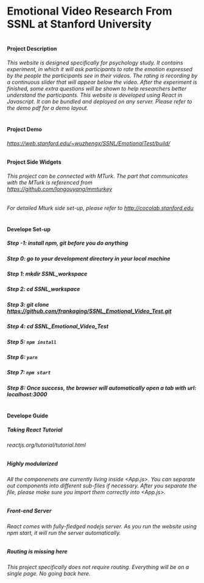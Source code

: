 # Emotional Video Research From SSNL at Stanford University
#
#### Project Description
###### This website is designed specifically for psychology study. It contains experiment, in which it will ask participants to rate the emotion expressed by the people the participants see in their videos. The rating is recording by a continuous slider that will appear below the video. After the experiment is finished, some extra questions will be shown to help researchers better understand the participants. This website is developed using React in Javascript. It can be bundled and deployed on any server. Please refer to the demo pdf for a demo layout. 
#
#### Project Demo
###### https://web.stanford.edu/~wuzhengx/SSNL/EmotionalTest/build/
#### Project Side Widgets
###### This project can be connected with MTurk. The part that communicates with the MTurk is referenced from https://github.com/longouyang/mmturkey
###### For detailed Mturk side set-up, please refer to http://cocolab.stanford.edu
#
#### Develope Set-up
##### Step -1: install npm, git before you do anything
##### Step 0: go to your development directory in your local machine
##### Step 1: mkdir SSNL_workspace
##### Step 2: cd SSNL_workspace
##### Step 3: git clone https://github.com/frankaging/SSNL_Emotional_Video_Test.git
##### Step 4: cd SSNL_Emotional_Video_Test
##### Step 5: `npm install`
##### Step 6: `yarn`
##### Step 7: `npm start`
##### Step 8: Once success, the browser will automatically open a tab with url: localhost:3000
#
#### Develope Guide
##### Taking React Tutorial
###### reactjs.org/tutorial/tutorial.html
##### Highly modularized
###### All the componenets are currently living inside <App.js>. You can separate out components into different sub-files if necessary. After you separate the file, please make sure you import them correctly into <App.js>.
##### Front-end Server
###### React comes with fully-fledged nodejs server. As you run the website using npm start, it will run the server automatically.
##### Routing is missing here
###### This project specifically does not require routing. Everything will be on a single page. No going back here.
